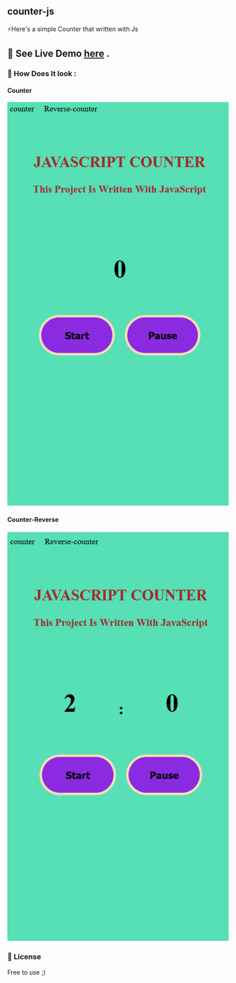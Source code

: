 ## counter-js
⚡Here's a simple Counter that written with Js 
## 🔗 See Live Demo [here](https://strassntial.github.io/Counter-Js/) .

### 👀 How Does It look :
#### Counter
![The San Juan Mountains are beautiful!](./Report/Counter.png)
#### Counter-Reverse
![The San Juan Mountains are beautiful!](./Report/Counter-Reverse.png)


### 🌠 License  
Free to use ;)
